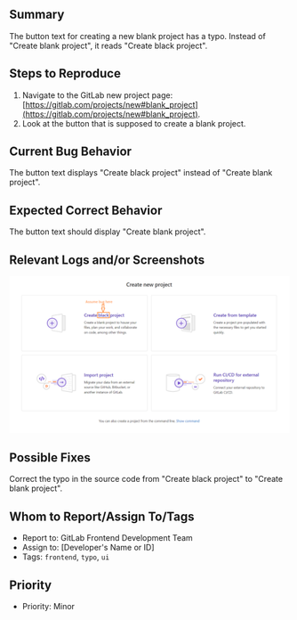 ## Summary
The button text for creating a new blank project has a typo. Instead of "Create blank project", it reads "Create black project".

## Steps to Reproduce
1. Navigate to the GitLab new project page: [https://gitlab.com/projects/new#blank_project](https://gitlab.com/projects/new#blank_project).
2. Look at the button that is supposed to create a blank project.

## Current Bug Behavior
The button text displays "Create black project" instead of "Create blank project".

## Expected Correct Behavior
The button text should display "Create blank project".

## Relevant Logs and/or Screenshots
![Screenshot of the typo](../Image/Bug_Project_create_blank.png)

## Possible Fixes
Correct the typo in the source code from "Create black project" to "Create blank project".

## Whom to Report/Assign To/Tags
- Report to: GitLab Frontend Development Team
- Assign to: [Developer's Name or ID]
- Tags: `frontend`, `typo`, `ui`

## Priority
- Priority: Minor
